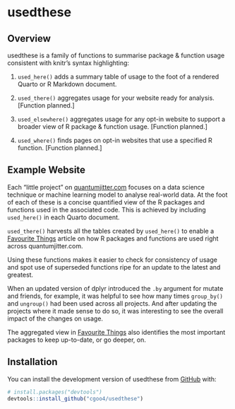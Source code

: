 
<!-- README.md is generated from README.Rmd. Please edit that file -->

# usedthese

<!-- badges: start -->
<!-- badges: end -->

## Overview

usedthese is a family of functions to summarise package & function usage
consistent with knitr’s syntax highlighting:

1.  `used_here()` adds a summary table of usage to the foot of a
    rendered Quarto or R Markdown document.

2.  `used_there()` aggregates usage for your website ready for analysis.
    \[Function planned.\]

3.  `used_elsewhere()` aggregates usage for any opt-in website to
    support a broader view of R package & function usage. \[Function
    planned.\]

4.  `used_where()` finds pages on opt-in websites that use a specified R
    function. \[Function planned.\]

## Example Website

Each “little project” on
[quantumjitter.com](https://www.quantumjitter.com/project/) focuses on a
data science technique or machine learning model to analyse real-world
data. At the foot of each of these is a concise quantified view of the R
packages and functions used in the associated code. This is achieved by
including `used_here()` in each Quarto document.

`used_there()` harvests all the tables created by `used_here()` to
enable a [Favourite Things](https://www.quantumjitter.com/project/box/)
article on how R packages and functions are used right across
quantumjitter.com.

Using these functions makes it easier to check for consistency of usage
and spot use of superseded functions ripe for an update to the latest
and greatest.

When an updated version of dplyr introduced the `.by` argument for
mutate and friends, for example, it was helpful to see how many times
`group_by()` and `ungroup()` had been used across all projects. And
after updating the projects where it made sense to do so, it was
interesting to see the overall impact of the changes on usage.

The aggregated view in [Favourite
Things](https://www.quantumjitter.com/project/box/) also identifies the
most important packages to keep up-to-date, or go deeper, on.

## Installation

You can install the development version of usedthese from
[GitHub](https://github.com/) with:

``` r
# install.packages("devtools")
devtools::install_github("cgoo4/usedthese")
```

